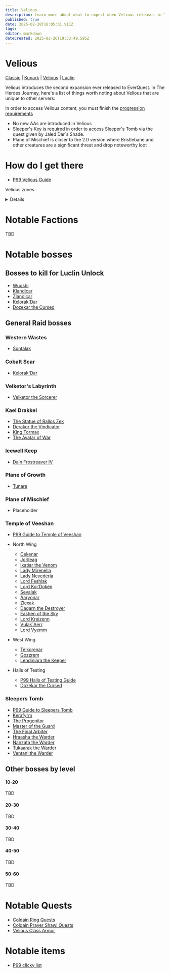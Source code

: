 ```yaml
---
title: Velious
description: Learn more about what to expect when Velious releases in The Heroes' Journey
published: true
date: 2025-02-28T18:05:31.911Z
tags: 
editor: markdown
dateCreated: 2025-02-26T19:33:49.595Z
---
```


# Velious
[Classic](/expansion-guide/classic/_indexen) | [Kunark](/expansion-guide/kunark/_indexen) | [Velious](/expansion-guide/velious/_indexen) | [Luclin](/expansion-guide/luclin/_indexen)

Velious introduces the second expansion ever released to EverQuest. In The Heroes Journey, here's a list of things worth noting about Velious that are unique to other servers:


In order to access Velious content, you must finish the [progression requirements](/progression/)

- No new AAs are introduced in Velious
- Sleeper's Key is required in order to access Sleeper's Tomb via the quest given by Jaled Dar`s Shade.
- Plane of Mischief is closer to the 2.0 version where Bristlebane and other creatures are a significant threat and drop noteworthy loot

# How do I get there
 - [P99 Velious Guide](https://wiki.project1999.com/The_Missing_Velious_Guide)

Velious zones <details title="Velious zones">
- Cobalt Scar – CS
- Crystal Caverns – CC
- Dragon's Teeth – DT
- Eastern Wastes – EW
- Great Divide – GD
- Iceclad Ocean – IC
- Kael Drakkal – Kael
- Shimmering Citadel – SC
- Southwaste of Velious – SWV
- The Sleeper's Tomb – ST
- The Temple of Veeshan – ToV
- The Western Wastes – WW
- Thurgadin (City of Thurgadin) – Thurg or CT
- Tower of Frozen Shadow – TFoS
- Veeshan's Peak – VP
- Velketor's Labyrinth – Velk's
- Wakening Lands – WL
</details>

# Notable Factions
TBD

# Notable bosses
## Bosses to kill for Luclin Unlock
- [Wuoshi](https://wiki.project1999.com/Wuoshi)
- [Klandicar](https://wiki.project1999.com/Klandicar)
- [Zlandicar](https://wiki.project1999.com/Zlandicar)
- [Kelorak`Dar](https://wiki.project1999.com/Kelorek%60Dar)
- [Dozekar the Cursed](https://wiki.project1999.com/Dozekar_the_Cursed)

## General Raid bosses

### Western Wastes
- [Sontalak](https://wiki.project1999.com/Sontalak)

### Cobalt Scar
- [Kelorak`Dar](https://wiki.project1999.com/Kelorek%60Dar)

### Velketor's Labyrinth
- [Velketor the Sorcerer](https://wiki.project1999.com/Velketor_the_Sorcerer)

### Kael Drakkel
- [The Statue of Rallos Zek](https://wiki.project1999.com/Statue_of_Rallos_Zek)
- [Derakor the Vindicator](https://wiki.project1999.com/Derakor_the_Vindicator)
- [King Tormax](https://wiki.project1999.com/King_Tormax)
- [The Avatar of War](https://wiki.project1999.com/Avatar_of_War)

### Icewell Keep
- [Dain Frostreaver IV](https://wiki.project1999.com/Dain_Frostreaver_IV)

### Plane of Growth
- [Tunare](https://wiki.project1999.com/Tunare_(God))

### Plane of Mischief
- Placeholder

### Temple of Veeshan
- [P99 Guide to Temple of Veeshan](https://wiki.project1999.com/Temple_of_Veeshan)

- North Wing
    - [Cekenar](https://wiki.project1999.com/Cekenar)
    - [Jorlleag](https://wiki.project1999.com/Jorlleag)
    - [Ikatiar the Venom](https://wiki.project1999.com/Ikatiar_the_Venom)
    - [Lady Mirenella](https://wiki.project1999.com/Lady_Mirenilla)
    - [Lady Nevederia](https://wiki.project1999.com/Lady_Nevederia)
    - [Lord Feshlak](https://wiki.project1999.com/Lord_Feshlak)
    - [Lord Koi'Doken](https://wiki.project1999.com/Lord_Koi%27Doken)
    - [Sevalak](https://wiki.project1999.com/Sevalak)
    - [Aaryonar](https://wiki.project1999.com/Aaryonar)
    - [Zlexak](https://wiki.project1999.com/Zlexak)
    - [Dagarn the Destroyer](https://wiki.project1999.com/Dagarn_the_Destroyer)
    - [Eashen of the Sky](https://wiki.project1999.com/Eashen_of_the_Sky)
    - [Lord Kreizenn](https://wiki.project1999.com/Lord_Kreizenn)
    - [Vulak`Aerr](https://wiki.project1999.com/Vulak%60Aerr)
    - [Lord Vyemm](https://wiki.project1999.com/Lord_Vyemm)

- West Wing
    - [Telkorenar](https://wiki.project1999.com/Telkorenar)
    - [Gozzrem](https://wiki.project1999.com/Gozzrem)
    - [Lendiniara the Keeper](https://wiki.project1999.com/Lendiniara_the_Keeper)

- Halls of Testing
	- [P99 Halls of Testing Guide](https://wiki.project1999.com/HOT_Mobs_Guide)
  - [Dozekar the Cursed](https://wiki.project1999.com/Dozekar_the_Cursed)

### Sleepers Tomb
- [P99 Guide to Sleepers Tomb](https://wiki.project1999.com/Sleeper%27s_Tomb)
- [Kerafyrm](https://wiki.project1999.com/Kerafyrm)
- [The Progenitor](https://wiki.project1999.com/The_Progenitor)
- [Master of the Guard](https://wiki.project1999.com/Master_of_the_Guard)
- [The Final Arbiter](https://wiki.project1999.com/The_Final_Arbiter)
- [Hraasha the Warder](https://wiki.project1999.com/Hraashna_the_Warder)
- [Nanzata the Warder](https://wiki.project1999.com/Nanzata_the_Warder)
- [Tukaarak the Warder](https://wiki.project1999.com/Tukaarak_the_Warder)
- [Ventani the Warder](https://wiki.project1999.com/Ventani_the_Warder)

## Other bosses by level
#### 10-20
TBD

#### 20-30
TBD

#### 30-40
TBD

#### 40-50
TBD

#### 50-60
TBD

# Notable Quests
- [Coldain Ring Quests](https://wiki.project1999.com/Coldain_Ring_Quests)
- [Coldain Prayer Shawl Quests](https://wiki.project1999.com/Coldain_Prayer_Shawl_Quests)
- [Velious Class Armor](https://wiki.project1999.com/Velious_Class_Armor)
# Notable items
- [P99 clicky list](https://wiki.project1999.com/Clickies)
